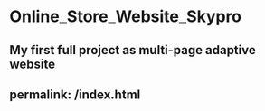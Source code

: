 # Online_Store_Website_Skypro
My first full project as multi-page adaptive website
---
permalink: /index.html
---
